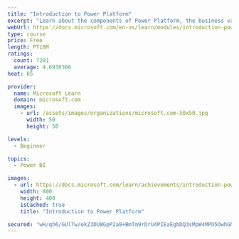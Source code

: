 ```yaml
---
title: "Introduction to Power Platform"
excerpt: "Learn about the components of Power Platform, the business value for customers, and security of the technology."
webUrl: https://docs.microsoft.com/en-us/learn/modules/introduction-power-platform/
type: course
price: Free
length: PT18M
ratings:
  count: 7281
  average: 4.6930366
heat: 85

provider:
  name: Microsoft Learn
  domain: microsoft.com
  images:
    - url: /assets/images/organizations/microsoft.com-50x50.jpg
      width: 50
      height: 50

levels:
  - Beginner

topics:
  - Power BI

images:
  - url: https://docs.microsoft.com/learn/achievements/introduction-power-platform-social.png
    width: 800
    height: 400
    isCached: true
    title: "Introduction to Power Platform"

secured: "wH/qh6/GUlTw/ekZ3DU8GpP2a9+BmTm9rDrU4PIEaEgbDQ3sMpW4MPU5OwhGNkkpiCE+yMq3Ew4vesxay6uC6Zcnzx4fJC0UWgg4S9RDnAEuhuQiCcTynBExfdHyb4SwzWjIPiLOJB6ChFSmMLpNnH6yz/FS0vBT6VkxcsBGy9Bx5ZXTZqLWgf4Kh9n7d9sUJjogf6EUnpi8v7Yr17HRebVXJFVecaaYIn51DB/0hwg3y/Xc5WnqeqB6gJ9chwFZXdW/G33vCaY5ELsxkN3PPXUG3YpNAwz9XhQ8pKNfxigPL6DFLia2gJY466gBBpkplIAKZ0A6Lg7ud5ObvwG/97vNX0+Rwr+5yZwREfZ5gp4NZETINcfxvQDhZ9Jy3H2+eha0U94H7s0WH672Gc+Lnw==;J/vXlZIyK2FxrntlZkMgJQ=="
---
```


